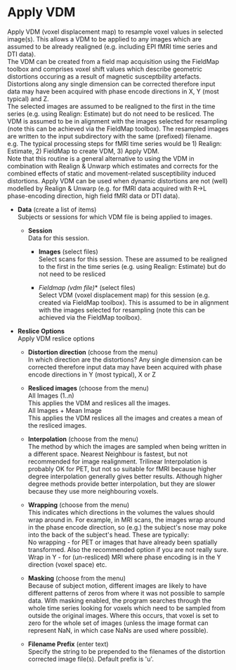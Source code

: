 # Apply VDM   
Apply VDM (voxel displacement map) to resample voxel values in selected image(s). This allows a VDM to be applied to any images which are assumed to be already realigned (e.g. including EPI fMRI time series and DTI data).   
The VDM can be created from a field map acquisition using the FieldMap toolbox and comprises voxel shift values which describe geometric distortions occuring as a result of magnetic susceptbility artefacts. Distortions along any single dimension can be corrected therefore input data may have been acquired with phase encode directions in X, Y (most typical) and Z.   
The selected images are assumed to be realigned to the first in the time series (e.g. using Realign: Estimate) but do not need to be resliced. The VDM is assumed to be in alignment with the images selected for resampling (note this can be achieved via the FieldMap toolbox). The resampled images are written to the input subdirectory with the same (prefixed) filename.   
e.g. The typical processing steps for fMRI time series would be 1) Realign: Estimate, 2) FieldMap to create VDM, 3) Apply VDM.   
Note that this routine is a general alternative to using the VDM in combination with Realign & Unwarp which estimates and corrects for the combined effects of static and movement-related susceptibility induced distortions. Apply VDM can be used when dynamic distortions are not (well) modelled by Realign & Unwarp (e.g. for fMRI data acquired with R->L phase-encoding direction, high field fMRI data or DTI data).   

* **Data** (create a list of items)  
Subjects or sessions for which VDM file is being applied to images.   

    * **Session**   
    Data for this session.   

        * **Images** (select files)  
        Select scans for this session. These are assumed to be realigned to the first in the time series (e.g. using Realign: Estimate) but do not need to be resliced   

        * **Fieldmap (vdm* file)** (select files)  
        Select VDM (voxel displacement map) for this session (e.g. created via FieldMap toolbox). This is assumed to be in alignment with the images selected for resampling (note this can be achieved via the FieldMap toolbox).   

* **Reslice Options**   
Apply VDM reslice options   

    * **Distortion direction** (choose from the menu)  
    In which direction are the distortions? Any single dimension can be corrected therefore input data may have been acquired with phase encode directions in Y (most typical), X or Z   

    * **Resliced images** (choose from the menu)  
    All Images (1..n)    
      This applies the VDM and reslices all the images.    
    All Images + Mean Image    
       This applies the VDM reslices all the images and creates a mean of the resliced images.   

    * **Interpolation** (choose from the menu)  
    The method by which the images are sampled when being written in a different space. Nearest Neighbour is fastest, but not recommended for image realignment. Trilinear Interpolation is probably OK for PET, but not so suitable for fMRI because higher degree interpolation generally gives better results. Although higher degree methods provide better interpolation, but they are slower because they use more neighbouring voxels.   

    * **Wrapping** (choose from the menu)  
    This indicates which directions in the volumes the values should wrap around in.  For example, in MRI scans, the images wrap around in the phase encode direction, so (e.g.) the subject's nose may poke into the back of the subject's head. These are typically:   
        No wrapping - for PET or images that have already been spatially transformed. Also the recommended option if you are not really sure.   
        Wrap in  Y  - for (un-resliced) MRI where phase encoding is in the Y direction (voxel space) etc.   

    * **Masking** (choose from the menu)  
    Because of subject motion, different images are likely to have different patterns of zeros from where it was not possible to sample data. With masking enabled, the program searches through the whole time series looking for voxels which need to be sampled from outside the original images. Where this occurs, that voxel is set to zero for the whole set of images (unless the image format can represent NaN, in which case NaNs are used where possible).   

    * **Filename Prefix** (enter text)  
    Specify the string to be prepended to the filenames of the distortion corrected image file(s). Default prefix is 'u'.   
